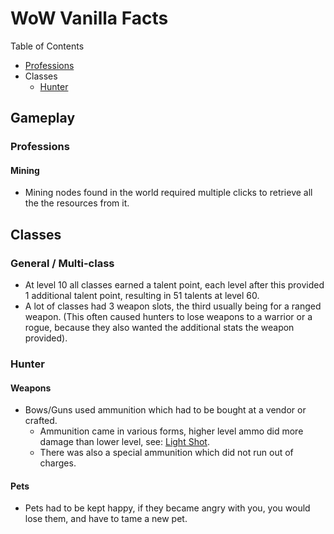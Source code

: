 # WoW Vanilla Facts

Table of Contents
 - [Professions](#Professions)
 - Classes
   * [Hunter](#Hunter)

## Gameplay
### Professions
#### Mining
 - Mining nodes found in the world required multiple clicks to retrieve all the the resources from it.

## Classes
### General / Multi-class
 - At level 10 all classes earned a talent point, each level after this provided 1 additional talent point, resulting in 51 talents at level 60.
 - A lot of classes had 3 weapon slots, the third usually being for a ranged weapon.  (This often caused hunters to lose weapons to a warrior or a rogue, because they also wanted the additional stats the weapon provided).

### Hunter

#### Weapons
 - Bows/Guns used ammunition which had to be bought at a vendor or crafted.
   * Ammunition came in various forms, higher level ammo did more damage than lower level, see: [Light Shot](http://www.wowhead.com/item=2516/light-shot).
   * There was also a special ammunition which did not run out of charges.

#### Pets
 - Pets had to be kept happy, if they became angry with you, you would lose them, and have to tame a new pet.
